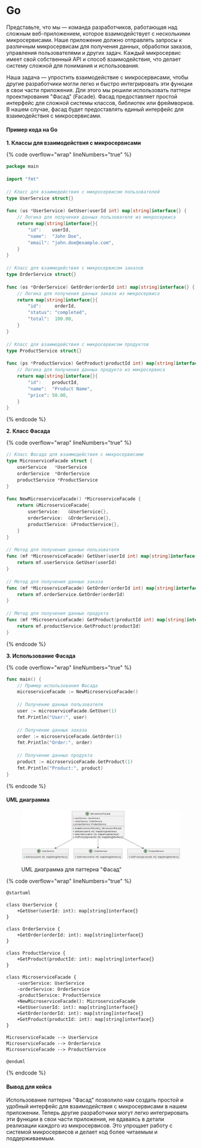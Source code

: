 # Go

Представьте, что мы — команда разработчиков, работающая над сложным веб-приложением, которое взаимодействует с несколькими микросервисами. Наше приложение должно отправлять запросы к различным микросервисам для получения данных, обработки заказов, управления пользователями и других задач. Каждый микросервис имеет свой собственный API и способ взаимодействия, что делает систему сложной для понимания и использования.

Наша задача — упростить взаимодействие с микросервисами, чтобы другие разработчики могли легко и быстро интегрировать эти функции в свои части приложения. Для этого мы решили использовать паттерн проектирования "Фасад" (Facade). Фасад предоставляет простой интерфейс для сложной системы классов, библиотек или фреймворков. В нашем случае, фасад будет предоставлять единый интерфейс для взаимодействия с микросервисами.

#### Пример кода на Go

**1. Классы для взаимодействия с микросервисами**

{% code overflow="wrap" lineNumbers="true" %}
```go
package main

import "fmt"

// Класс для взаимодействия с микросервисом пользователей
type UserService struct{}

func (us *UserService) GetUser(userId int) map[string]interface{} {
    // Логика для получения данных пользователя из микросервиса
    return map[string]interface{}{
        "id":    userId,
        "name":  "John Doe",
        "email": "john.doe@example.com",
    }
}

// Класс для взаимодействия с микросервисом заказов
type OrderService struct{}

func (os *OrderService) GetOrder(orderId int) map[string]interface{} {
    // Логика для получения данных заказа из микросервиса
    return map[string]interface{}{
        "id":     orderId,
        "status": "completed",
        "total":  100.00,
    }
}

// Класс для взаимодействия с микросервисом продуктов
type ProductService struct{}

func (ps *ProductService) GetProduct(productId int) map[string]interface{} {
    // Логика для получения данных продукта из микросервиса
    return map[string]interface{}{
        "id":    productId,
        "name":  "Product Name",
        "price": 50.00,
    }
}
```
{% endcode %}

**2. Класс Фасада**

{% code overflow="wrap" lineNumbers="true" %}
```go
// Класс Фасада для взаимодействия с микросервисами
type MicroserviceFacade struct {
    userService   *UserService
    orderService  *OrderService
    productService *ProductService
}

func NewMicroserviceFacade() *MicroserviceFacade {
    return &MicroserviceFacade{
        userService:   &UserService{},
        orderService:  &OrderService{},
        productService: &ProductService{},
    }
}

// Метод для получения данных пользователя
func (mf *MicroserviceFacade) GetUser(userId int) map[string]interface{} {
    return mf.userService.GetUser(userId)
}

// Метод для получения данных заказа
func (mf *MicroserviceFacade) GetOrder(orderId int) map[string]interface{} {
    return mf.orderService.GetOrder(orderId)
}

// Метод для получения данных продукта
func (mf *MicroserviceFacade) GetProduct(productId int) map[string]interface{} {
    return mf.productService.GetProduct(productId)
}
```
{% endcode %}

**3. Использование Фасада**

{% code overflow="wrap" lineNumbers="true" %}
```go
func main() {
    // Пример использования Фасада
    microserviceFacade := NewMicroserviceFacade()

    // Получение данных пользователя
    user := microserviceFacade.GetUser(1)
    fmt.Println("User:", user)

    // Получение данных заказа
    order := microserviceFacade.GetOrder(1)
    fmt.Println("Order:", order)

    // Получение данных продукта
    product := microserviceFacade.GetProduct(1)
    fmt.Println("Product:", product)
}
```
{% endcode %}

#### UML диаграмма

<figure><img src="../../../../../.gitbook/assets/image (2) (1) (1) (1) (1) (1) (1) (1) (1).png" alt=""><figcaption><p>UML диаграмма для паттерна "Фасад"</p></figcaption></figure>

{% code overflow="wrap" lineNumbers="true" %}
```plantuml
@startuml

class UserService {
    +GetUser(userId: int): map[string]interface{}
}

class OrderService {
    +GetOrder(orderId: int): map[string]interface{}
}

class ProductService {
    +GetProduct(productId: int): map[string]interface{}
}

class MicroserviceFacade {
    -userService: UserService
    -orderService: OrderService
    -productService: ProductService
    +NewMicroserviceFacade(): MicroserviceFacade
    +GetUser(userId: int): map[string]interface{}
    +GetOrder(orderId: int): map[string]interface{}
    +GetProduct(productId: int): map[string]interface{}
}

MicroserviceFacade --> UserService
MicroserviceFacade --> OrderService
MicroserviceFacade --> ProductService

@enduml
```
{% endcode %}

#### Вывод для кейса

Использование паттерна "Фасад" позволило нам создать простой и удобный интерфейс для взаимодействия с микросервисами в нашем приложении. Теперь другие разработчики могут легко интегрировать эти функции в свои части приложения, не вдаваясь в детали реализации каждого из микросервисов. Это упрощает работу с системой микросервисов и делает код более читаемым и поддерживаемым.
